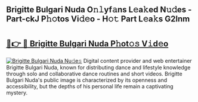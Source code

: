 ## Brigitte Bulgari Nuda O𝚗𝚕yf𝚊ns L𝚎a𝚔ed N𝚞𝚍es - Part-ckJ P𝚑𝚘tos Vi𝚍𝚎o - H𝚘𝚝 Part L𝚎a𝚔s G2lnm

# <h2><a href="http://kf9fk9.oniu.top/?m=Brigitte+Bulgari+Nuda">🔗👉 🔴 Brigitte Bulgari Nuda P𝚑ot𝚘𝚜 V𝚒d𝚎o</a></h2>

[![Brigitte Bulgari Nuda Nu𝚍e𝚜](https://i.imgur.com/0qMVB7G.gif)](http://kf9fk9.oniu.top/?m=Brigitte+Bulgari+Nuda)
Digital content provider and web entertainer Brigitte Bulgari Nuda, known for distributing dance and lifestyle knowledge through solo and collaborative dance routines and short videos. Brigitte Bulgari Nuda's public image is characterized by its openness and accessibility, but the depths of his personal life remain a captivating mystery.  
